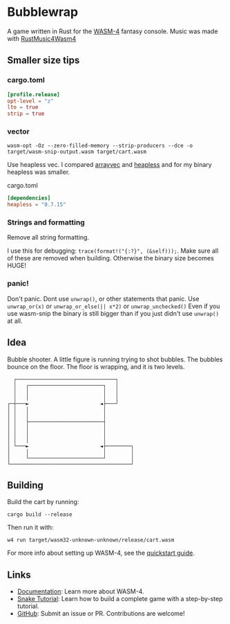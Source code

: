 # Bubblewrap

A game written in Rust for the [WASM-4](https://wasm4.org) fantasy console. Music was made with [RustMusic4Wasm4](https://github.com/YesSeri/RustMusic4Wasm4)

## Smaller size tips

### cargo.toml

```toml
[profile.release]
opt-level = "z"
lto = true
strip = true
```

### vector

`wasm-opt -Oz --zero-filled-memory --strip-producers --dce -o target/wasm-snip-output.wasm target/cart.wasm`

Use heapless vec. I compared [arrayvec](https://github.com/bluss/arrayvec) and [heapless](https://github.com/japaric/heapless) and for my binary heapless was smaller.

cargo.toml

```toml
[dependencies]
heapless = "0.7.15"
```

### Strings and formatting

Remove all string formatting.

I use this for debugging: `trace(format!("{:?}", (&self)));`. Make sure all of these are removed when building. Otherwise the binary size becomes HUGE!

### panic!

Don't panic. Dont use `unwrap()`, or other statements that panic. Use `unwrap_or(x)` or `unwrap_or_else(|| x*2)` or `unwrap_unchecked()` Even if you use wasm-snip the binary is still bigger than if you just didn't use `unwrap()` at all.

## Idea

Bubble shooter. A little figure is running trying to shot bubbles. The bubbles bounce on the floor. The floor is wrapping, and it is two levels. 

```
  ┌────────────────────────────────┐
  │   ┌────────────────────────┐   │
  │   │                        │   │
  │   │                        │   │
┌─┼───►                       ◄├───┘
│ │   │                        │
│ │   │                        │
│ │   ├────────────────────────┤
│ │   │                        │
│ │   │                        │
│ │   │                        │
│ └───►                       ◄├────────┐
│     │                        │        │
│     └────────────────────────┘        │
└───────────────────────────────────────┘
```

## Building

Build the cart by running:

```shell
cargo build --release
```

Then run it with:

```shell
w4 run target/wasm32-unknown-unknown/release/cart.wasm
```

For more info about setting up WASM-4, see the [quickstart guide](https://wasm4.org/docs/getting-started/setup?code-lang=rust#quickstart).

## Links

- [Documentation](https://wasm4.org/docs): Learn more about WASM-4.
- [Snake Tutorial](https://wasm4.org/docs/tutorials/snake/goal): Learn how to build a complete game
  with a step-by-step tutorial.
- [GitHub](https://github.com/aduros/wasm4): Submit an issue or PR. Contributions are welcome!
